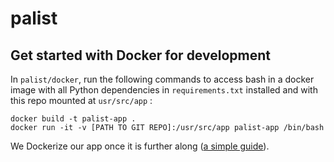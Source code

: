 # palist
## Get started with Docker for development
In `palist/docker`, run the following commands to access bash in a docker image with all Python dependencies in `requirements.txt` installed and with this repo mounted at `usr/src/app` :
```
docker build -t palist-app . 
docker run -it -v [PATH TO GIT REPO]:/usr/src/app palist-app /bin/bash
```
We Dockerize our app once it is further along ([a simple guide](https://runnable.com/docker/python/dockerize-your-python-application)).
